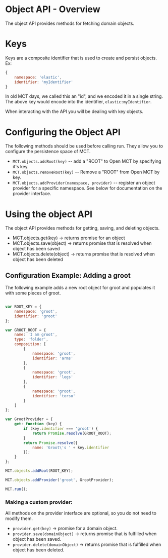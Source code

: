 # Object API - Overview

The object API provides methods for fetching domain objects.

# Keys
Keys are a composite identifier that is used to create and persist objects.  Ex:
```javascript
{
    namespace: 'elastic',
    identifier: 'myIdentifier'
}
```

In old MCT days, we called this an "id", and we encoded it in a single string.  
The above key would encode into the identifier, `elastic:myIdentifier`.

When interacting with the API you will be dealing with key objects.

# Configuring the Object API

The following methods should be used before calling run.  They allow you to 
configure the persistence space of MCT.

* `MCT.objects.addRoot(key)` -- add a "ROOT" to Open MCT by specifying it's 
    key.
* `MCT.objects.removeRoot(key)` -- Remove a "ROOT" from Open MCT by key.
* `MCT.objects.addProvider(namespace, provider)` -- register an object provider
    for a specific namespace.  See below for documentation on the provider 
    interface.
    
# Using the object API

The object API provides methods for getting, saving, and deleting objects.

* MCT.objects.get(key) -> returns promise for an object
* MCT.objects.save(object) -> returns promise that is resolved when object
    has been saved
* MCT.objects.delete(object) -> returns promise that is resolved when object has 
    been deleted

## Configuration Example: Adding a groot

The following example adds a new root object for groot and populates it with
some pieces of groot.

```javascript

var ROOT_KEY = {
    namespace: 'groot',
    identifier: 'groot'
};

var GROOT_ROOT = {
    name: 'I am groot',
    type: 'folder',
    composition: [
        {
            namespace: 'groot',
            identifier: 'arms'
        },
        {
            namespace: 'groot',
            identifier: 'legs'
        },
        {
            namespace: 'groot',
            identifier: 'torso'
        }
    ]
};

var GrootProvider = {
    get: function (key) {
        if (key.identifier === 'groot') {
            return Promise.resolve(GROOT_ROOT);
        }
        return Promise.resolve({
            name: 'Groot\'s ' + key.identifier
        });
    }
};

MCT.objects.addRoot(ROOT_KEY);

MCT.objects.addProvider('groot', GrootProvider);

MCT.run();
```

### Making a custom provider:

All methods on the provider interface are optional, so you do not need
to modify them.

* `provider.get(key)` -> promise for a domain object.
* `provider.save(domainObject)` -> returns promise that is fulfilled when object 
    has been saved.
* `provider.delete(domainObject)` -> returns promise that is fulfilled when 
    object has been deleted.


